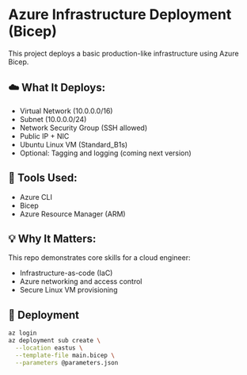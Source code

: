 # Azure Infrastructure Deployment (Bicep)

This project deploys a basic production-like infrastructure using Azure Bicep.

## ☁️ What It Deploys:
- Virtual Network (10.0.0.0/16)
- Subnet (10.0.0.0/24)
- Network Security Group (SSH allowed)
- Public IP + NIC
- Ubuntu Linux VM (Standard_B1s)
- Optional: Tagging and logging (coming next version)

## 🔧 Tools Used:
- Azure CLI
- Bicep
- Azure Resource Manager (ARM)

## 💡 Why It Matters:
This repo demonstrates core skills for a cloud engineer:
- Infrastructure-as-code (IaC)
- Azure networking and access control
- Secure Linux VM provisioning

## 🚀 Deployment

```bash
az login
az deployment sub create \
  --location eastus \
  --template-file main.bicep \
  --parameters @parameters.json
